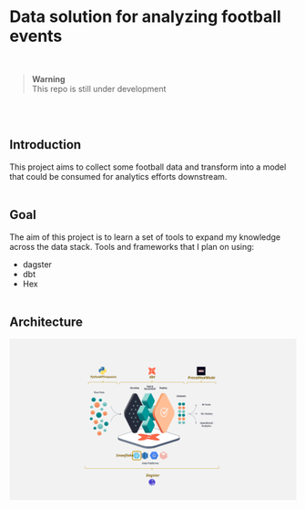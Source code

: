 # Data solution for analyzing football events
<br>

> **Warning** <br>
> This repo is still under development
 
<br><br>

## Introduction
This project aims to collect some football data and transform into a model that could be consumed for analytics efforts downstream.
<br><br>

## Goal
The aim of this project is to learn a set of tools to expand my knowledge across the data stack. Tools and frameworks that I plan on using: 
* dagster
* dbt 
* Hex
<br><br>

## Architecture
<img src="other_assets/reference_architecture.svg" alt="Reference Architecture" width="1000"/>